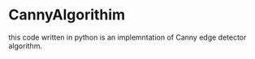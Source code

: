 # CannyAlgorithim

this code written in python is an implemntation of Canny edge detector algorithm.
